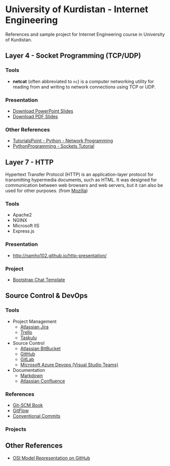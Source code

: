 # University of Kurdistan - Internet Engineering

References and sample project for Internet Engineering course in University of Kurdistan.

## Layer 4 - Socket Programming (TCP/UDP)

### Tools
- **netcat** (often abbreviated to `nc`) is a computer networking utility for reading from and writing to network connections using TCP or UDP.

### Presentation
- [Download PowerPoint Slides](SocketProgramming/slides.pdf)
- [Download PDF Slides](SocketProgramming/slides.pdf)

### Other References
- [TutorialsPoint - Python - Network Programming](https://www.tutorialspoint.com/python/python_networking.htm)
- [PythonProgramming - Sockets Tutorial](https://pythonprogramming.net/sockets-tutorial-python-3/)


## Layer 7 - HTTP
Hypertext Transfer Protocol (HTTP) is an application-layer protocol for transmitting hypermedia documents, such as HTML. It was designed for communication between web browsers and web servers, but it can also be used for other purposes. (from [Mozilla](https://developer.mozilla.org/en-US/docs/Web/HTTP))

### Tools
- Apache2
- NGINX
- Microsoft IIS
- Express.js

### Presentation
- http://namho102.github.io/http-presentation/

### Project
- [Bootstrap Chat Template](https://www.bootdey.com/snippets/view/chat-app)

## Source Control & DevOps

### Tools
- Project Management
    - [Atlassian Jira](https://www.atlassian.com/software/jira)
    - [Trello](https://trello.com/)
    - [Taskulu](https://taskulu.com/)
- Source Control
    - [Atlassian BitBucket](https://www.atlassian.com/software/bitbucket)
    - [GitHub](https://github.com/)
    - [GitLab](https://about.gitlab.com/)
    - [Microsoft Azure Devops (Visual Studio Teams)](https://azure.microsoft.com/en-us/services/devops/)
- Documentation
    - [Markdown](https://github.com/adam-p/markdown-here/wiki/Markdown-Cheatsheet)
    - [Atlassian Confluence](https://www.atlassian.com/software/confluence)

### References
- [Git-SCM Book](http://git-scm.com/book/en/v2)
- [GitFlow](http://datasift.github.io/gitflow/IntroducingGitFlow.html)
- [Conventional Commits](https://www.conventionalcommits.org/en/v1.0.0/)


### Projects

## Other References
- [OSI Model Representation on GitHub](https://github.com/vald-phoenix/the-osi-model)
